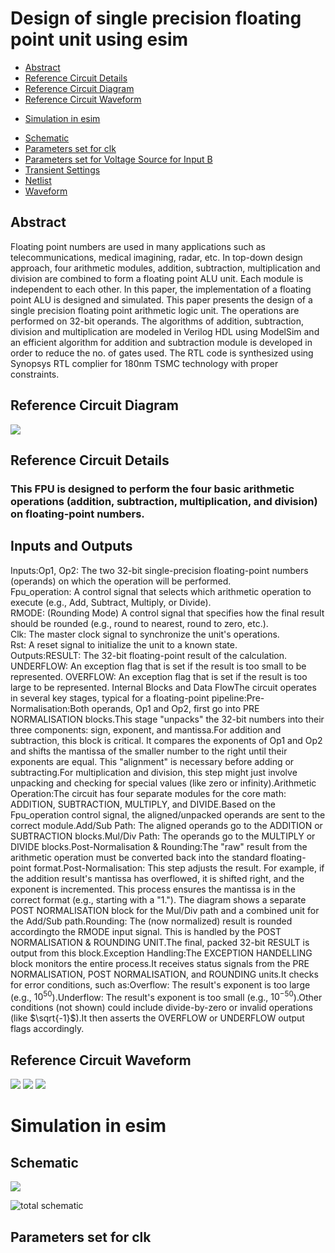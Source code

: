 # Design of single precision floating point unit using esim 
 * [Abstract](#abstract)
  * [Reference Circuit Details](#reference-circuit-details)
  * [Reference Circuit Diagram](#reference-circuit-diagram)
  * [Reference Circuit Waveform](#reference-circuit-waveform)
   - [Simulation in esim](#simulation-in-esim)
  * [Schematic](#schematic)
  * [Parameters set for clk](#parameters-set-for-clk)
  * [Parameters set for Voltage Source for Input B](#parameters-set-for-voltage-source-for-input-b)
  * [Transient Settings](#transient-settings)
  * [Netlist](#netlist)
  * [Waveform](#waveform)
## Abstract
Floating point numbers are used in many applications such as telecommunications, medical imagining, radar, etc. In top-down design approach, four arithmetic modules, addition, subtraction, multiplication and division are combined to form a floating point ALU unit. Each module is independent to each other. In this paper, the implementation of a floating point ALU is designed and simulated. This paper presents the design of a single precision floating point arithmetic logic unit. The operations are performed on 32-bit operands. The algorithms of addition, subtraction, division and multiplication are modeled in Verilog HDL using ModelSim and an efficient algorithm for addition and subtraction module is developed in order to reduce the no. of gates used. The RTL code is synthesized using Synopsys RTL complier for 180nm TSMC technology with proper constraints.
## Reference Circuit Diagram
![](esim_pics/ref1.png)
## Reference Circuit Details
### This FPU is designed to perform the four basic arithmetic operations (addition, subtraction, multiplication, and division) on floating-point numbers.
## Inputs and Outputs
Inputs:Op1, Op2: The two 32-bit single-precision floating-point numbers (operands) on which the operation will be performed.  
Fpu_operation: A control signal that selects which arithmetic operation to execute (e.g., Add, Subtract, Multiply, or Divide).  
RMODE: (Rounding Mode) A control signal that specifies how the final result should be rounded (e.g., round to nearest, round to zero, etc.).  
Clk: The master clock signal to synchronize the unit's operations.  
Rst: A reset signal to initialize the unit to a known state.  
Outputs:RESULT: The 32-bit floating-point result of the calculation.
UNDERFLOW: An exception flag that is set if the result is too small to be represented.
OVERFLOW: An exception flag that is set if the result is too large to be represented.
Internal Blocks and Data FlowThe circuit operates in several key stages, typical for a floating-point pipeline:Pre-Normalisation:Both operands, Op1 and Op2, first go into PRE NORMALISATION blocks.This stage "unpacks" the 32-bit numbers into their three components: sign, exponent, and mantissa.For addition and subtraction, this block is critical. It compares the exponents of Op1 and Op2 and shifts the mantissa of the smaller number to the right until their exponents are equal. This "alignment" is necessary before adding or subtracting.For multiplication and division, this step might just involve unpacking and checking for special values (like zero or infinity).Arithmetic Operation:The circuit has four separate modules for the core math: ADDITION, SUBTRACTION, MULTIPLY, and DIVIDE.Based on the Fpu_operation control signal, the aligned/unpacked operands are sent to the correct module.Add/Sub Path: The aligned operands go to the ADDITION or SUBTRACTION blocks.Mul/Div Path: The operands go to the MULTIPLY or DIVIDE blocks.Post-Normalisation & Rounding:The "raw" result from the arithmetic operation must be converted back into the standard floating-point format.Post-Normalisation: This step adjusts the result. For example, if the addition result's mantissa has overflowed, it is shifted right, and the exponent is incremented. This process ensures the mantissa is in the correct format (e.g., starting with a "1."). The diagram shows a separate POST NORMALISATION block for the Mul/Div path and a combined unit for the Add/Sub path.Rounding: The (now normalized) result is rounded accordingto the RMODE input signal. This is handled by the POST NORMALISATION & ROUNDING UNIT.The final, packed 32-bit RESULT is output from this block.Exception Handling:The EXCEPTION HANDELLING block monitors the entire process.It receives status signals from the PRE NORMALISATION, POST NORMALISATION, and ROUNDING units.It checks for error conditions, such as:Overflow: The result's exponent is too large (e.g., $10^{50}$).Underflow: The result's exponent is too small (e.g., $10^{-50}$).Other conditions (not shown) could include divide-by-zero or invalid operations (like $\sqrt{-1}$).It then asserts the OVERFLOW or UNDERFLOW output flags accordingly.
## Reference Circuit Waveform
![](esim_pics/ref2.png)
![](esim_pics/ref3.png)
![](esim_pics/ref4.png)
# Simulation in esim
## Schematic
![](esim_pics/fpu.png)


![total schematic](esim_pics/schematic.png)
## Parameters set for clk
